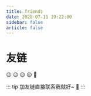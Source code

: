 ```yaml
---
title: friends
date: 2020-07-11 19:22:00
sidebar: false
article: false
---
```


# 友链  
:wink: :wink: :wink: :wink: :beers:

::: tip
加友链直接联系我就好~ :beer:
:::